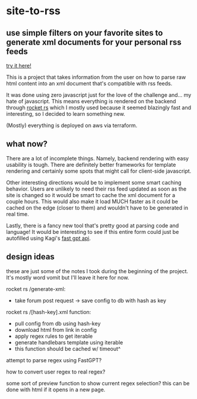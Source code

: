 # site-to-rss
## use simple filters on your favorite sites to generate xml documents for your personal rss feeds
[try it here!](https://site2rss.protolemon.com/)

This is a project that takes information from the user on how to parse raw html content
into an xml document that's compatible with rss feeds.

It was done using zero javascript just for the love of the challenge and... my hate of javascript. This means
everything is rendered on the backend through [rocket rs](https://rocket.rs/) which I mostly used because
it seemed blazingly fast and interesting, so I decided to learn something new.

(Mostly) everything is deployed on aws via terraform.

## what now?
There are a lot of incomplete things. Namely, backend rendering with easy usability is tough. There are
definitely better frameworks for template rendering and certainly some spots that might call for client-side
javascript.

Other interesting directions would be to implement some smart caching behavior. Users are unlikely to need
their rss feed updated as soon as the site is changed so it would be smart to cache the xml document for a
couple hours. This would also make it load MUCH faster as it could be cached on the edge (closer to them) and wouldn't
have to be generated in real time.

Lastly, there is a fancy new tool that's pretty good at parsing code and language! It would be interesting to
see if this entire form could just be autofilled using Kagi's [fast gpt api](https://kagi.com/fastgpt).

## design ideas
these are just some of the notes I took during the beginning of the project. It's mostly word vomit but I'll leave it
here for now.


rocket rs /generate-xml:
- take forum post request -> save config to db with hash as key

rocket rs /\[hash-key\].xml function:
- pull config from db using hash-key
- download html from link in config
- apply regex rules to get iterable
- generate handlebars template using iterable
- this function should be cached w/ timeout^

attempt to parse regex using FastGPT?

how to convert user regex to real regex?

some sort of preview function to show current regex selection?
this can be done with html if it opens in a new page.
